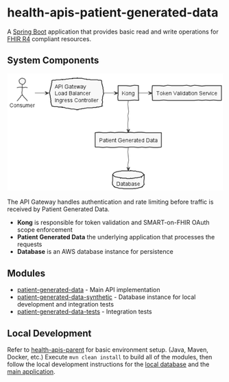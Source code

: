 # health-apis-patient-generated-data

A [Spring Boot](https://spring.io/projects/spring-boot) application that provides
basic read and write operations for [FHIR R4](https://hl7.org/fhir/R4/)
compliant resources.

## System Components

![components](src/plantuml/components.png)

The API Gateway handles authentication and rate limiting before traffic is received by Patient Generated Data.

- **Kong** is responsible for token validation and SMART-on-FHIR OAuth scope enforcement
- **Patient Generated Data** the underlying application that processes the requests
- **Database** is an AWS database instance for persistence

## Modules

- [patient-generated-data](patient-generated-data/README.md) - Main API implementation
- [patient-generated-data-synthetic](patient-generated-data-synthetic/README.md) - Database instance for local development and integration tests
- [patient-generated-data-tests](patient-generated-data-tests/README.md) - Integration tests

## Local Development

Refer to [health-apis-parent](https://github.com/department-of-veterans-affairs/health-apis-parent)
for basic environment setup. (Java, Maven, Docker, etc.)
Execute `mvn clean install` to build all of the modules, then follow the local development
instructions for the [local database](patient-generated-data-synthetic/README.md#local-development)
and the [main application](patient-generated-data/README.md#local-development).
